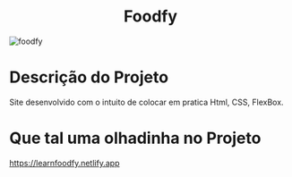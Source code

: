 <h1 align="center">Foodfy</h1>

<img src="https://i.ibb.co/jzV8pD4/Capturar.png" alt="foodfy">

# Descrição do Projeto

Site desenvolvido com o intuito de colocar em pratica Html, CSS, FlexBox.


# Que tal uma olhadinha no Projeto

https://learnfoodfy.netlify.app
